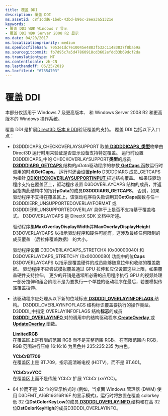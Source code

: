 ```yaml
---
title: 覆盖 DDI
description: 覆盖 DDI
ms.assetid: c8f1cdd6-1beb-43bd-b96c-2eea3a51321e
keywords:
- 覆盖 DDI WDK Windows 7 显示
- 覆盖 DDI WDK Server 2008 R2 显示
ms.date: 04/20/2017
ms.localizationpriority: medium
ms.openlocfilehash: 7053e1dc7e10045e4883f532c11483837f8ba59a
ms.sourcegitcommit: fb7d95c7a5d47860918cd3602efdd33b69dcf2da
ms.translationtype: MT
ms.contentlocale: zh-CN
ms.lasthandoff: 06/25/2019
ms.locfileid: "67354703"
---
```

# <a name="overlay-ddi"></a>覆盖 DDI


本部分仅适用于 Windows 7 及更高版本、 和 Windows Server 2008 R2 和更高版本的 Windows 操作系统。

覆盖 DDI 是扩展[Direct3D 版本 9 DDI](https://docs.microsoft.com/windows-hardware/drivers/ddi/content/d3dumddi/index)验证覆盖的支持。 覆盖 DDI 包括以下入口点：

-   D3DDDICAPS\_CHECKOVERLAYSUPPORT 取值[ **D3DDDICAPS\_类型**](https://docs.microsoft.com/windows-hardware/drivers/ddi/content/d3dumddi/ne-d3dumddi-_d3dddicaps_type)枚举由 Direct3D 运行时用来验证是否显示设备支持特定覆盖。 运行时设置 D3DDDICAPS\_中的 CHECKOVERLAYSUPPORT**类型**的成员[ **D3DDDIARG\_GETCAPS** ](https://docs.microsoft.com/windows-hardware/drivers/ddi/content/d3dumddi/ns-d3dumddi-_d3dddiarg_getcaps)结构的*pData*驱动程序的参数[ **GetCaps** ](https://docs.microsoft.com/windows-hardware/drivers/ddi/content/d3dumddi/nc-d3dumddi-pfnd3dddi_getcaps)函数运行时调用的时点**GetCaps**。 运行时还会设置**pInfo** D3DDDIARG 成员\_GETCAPS 为指针[ **DDICHECKOVERLAYSUPPORTINPUT** ](https://docs.microsoft.com/windows-hardware/drivers/ddi/content/d3dumddi/ns-d3dumddi-_ddicheckoverlaysupportinput)描述结构覆盖。 如果该驱动程序支持在覆盖区上，驱动程序设置 D3DOVERLAYCAPS 结构的成员，并返回指向此结构中的指针**pData**的成员**D3DDDIARG\_GETCAPS**。 否则，如果驱动程序不支持在覆盖区上，该驱动程序将失败调用其**GetCaps**函数与任一 D3DDDIERR\_UNSUPPORTEDOVERLAYFORMAT 或 D3DDDIERR\_UNSUPPORTEDOVERLAY 具体于上是否不支持基于覆盖格式。 D3DOVERLAYCAPS 是 DirectX SDK 文档中所述。

    驱动程序集**MaxOverlayDisplayWidth**并**MaxOverlayDisplayHeight** D3DOVERLAYCAPS 以指示驱动程序和硬件可能有，这涉及最终任何限制的成员覆盖 （后拉伸覆盖数据） 的大小。

    驱动程序设置 D3DOVERLAYCAPS\_STRETCHX (0x00000040) 和 D3DOVERLAYCAPS\_STRETCHY (0x00000080) 功能中的位**Caps** D3DOVERLAYCAPS 以指示是覆盖硬件的成员能够随意拉伸和收缩的覆盖数据。 驱动程序不应尝试模拟覆盖通过 GPU 拉伸和应仅设置这些上限，如果覆盖硬件支持拉伸。 更少的开销是通常所必需的应用程序执行 GPU 的视频处理一部分拉伸和组合阶段不是为要执行一个单独的驱动程序在最后，若要模拟传递覆盖拉伸。

-   该驱动程序应处理从以下新的位域标志[ **D3DDDI\_OVERLAYINFOFLAGS** ](https://docs.microsoft.com/windows-hardware/drivers/ddi/content/d3dumddi/ns-d3dumddi-_d3dddi_overlayinfoflags)结构。 D3DDDI\_OVERLAYINFOFLAGS 结构标识覆盖要执行的操作类型。 D3DDDI\_中指定 OVERLAYINFOFLAGS 结构**标志**的成员[ **D3DDDI\_OVERLAYINFO** ](https://docs.microsoft.com/windows-hardware/drivers/ddi/content/d3dumddi/ns-d3dumddi-_d3dddi_overlayinfo)对的调用中的结构驱动程序[ **CreateOverlay** ](https://docs.microsoft.com/windows-hardware/drivers/ddi/content/d3dumddi/nc-d3dumddi-pfnd3dddi_createoverlay)或[ **UpdateOverlay** ](https://docs.microsoft.com/windows-hardware/drivers/ddi/content/d3dumddi/nc-d3dumddi-pfnd3dddi_updateoverlay)函数。

    <span id="LimitedRGB"></span><span id="limitedrgb"></span><span id="LIMITEDRGB"></span>**LimitedRGB**  
    在覆盖区上是有限的范围 RGB 而不是完整范围 RGB。 在有限范围内 RGB，RGB 范围进行压缩 16:16:16 为黑色并 235:235:235 为白色。

    <span id="YCbCrBT709"></span><span id="ycbcrbt709"></span><span id="YCBCRBT709"></span>**YCbCrBT709**  
    在覆盖区上是 BT.709，指示高清晰电视 (HDTV)，而不是 BT.601。

    <span id="YCbCrxvYCC"></span><span id="ycbcrxvycc"></span><span id="YCBCRXVYCC"></span>**YCbCrxvYCC**  
    在覆盖区上而不是传统 YCbCr 扩展 YCbCr (xvYCC)。

-   64 位而不是 32 位的显示格式时 (例如，当桌面 Windows 管理器 (DWM) 使用 D3DFMT\_A16B16G16R16F 的显示模式)，运行时将放置在覆盖 colorkey 低 32 位**DstColorKeyLow**的成员[ **D3DDDI\_OVERLAYINFO** ](https://docs.microsoft.com/windows-hardware/drivers/ddi/content/d3dumddi/ns-d3dumddi-_d3dddi_overlayinfo)结构和在高 32 位**DstColorKeyHigh**的成员D3DDDI\_OVERLAYINFO。

 

 





